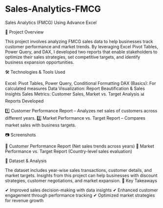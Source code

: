 # Sales-Analytics-FMCG
Sales Analytics (FMCG) Using Advance Excel

📌 Project Overview

This project involves analyzing FMCG sales data to help businesses track customer performance and market trends. By leveraging Excel Pivot Tables, Power Query, and DAX, I developed two reports that enable stakeholders to optimize their sales strategies, set competitive targets, and identify business expansion opportunities.

🛠️ Technologies & Tools Used

Excel: Pivot Tables, Power Query, Conditional Formatting
DAX (Basics): For calculated measures
Data Visualization: Report Beautification & Sales Insights
Sales Metrics: Customer Sales, Market vs. Target Analysis
📊 Reports Developed

1️⃣ Customer Performance Report – Analyzes net sales of customers across different years.
2️⃣ Market Performance vs. Target Report – Compares market sales with business targets.

📷 Screenshots

📌 Customer Performance Report (Net sales trends across years)
📌 Market Performance vs. Target Report (Country-level sales evaluation)

📂 Dataset & Analysis

The dataset includes year-wise sales transactions, customer details, and market targets.
Insights from this project can help businesses with discount strategies, customer negotiations, and market expansion.
🚀 Key Takeaways

✔ Improved sales decision-making with data insights
✔ Enhanced customer engagement through performance tracking
✔ Optimized market strategies for revenue growth
